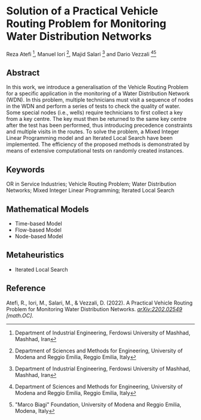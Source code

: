 # Solution of a Practical Vehicle Routing Problem for Monitoring Water Distribution Networks
Reza Atefi [^1], Manuel Iori [^2], Majid Salari [^1] and Dario Vezzali [^2][^3]

## Abstract
In this work, we introduce a generalisation of the Vehicle Routing Problem for a specific application in the monitoring of a Water Distribution Network (WDN). In this problem, multiple technicians must visit a sequence of nodes in the WDN and perform a series of tests to check the quality of water. Some special nodes (i.e., wells) require technicians to first collect a key from a key centre. The key must then be returned to the same key centre after the test has been performed, thus introducing precedence constraints and multiple visits in the routes. To solve the problem, a Mixed Integer Linear Programming model and an Iterated Local Search have been implemented. The efficiency of the proposed methods is demonstrated by means of extensive computational tests on randomly created instances.

## Keywords
OR in Service Industries; Vehicle Routing Problem; Water Distribution Networks; Mixed Integer Linear Programming; Iterated Local Search

## Mathematical Models
- Time-based Model
- Flow-based Model
- Node-based Model

## Metaheuristics
- Iterated Local Search

## Reference
Atefi, R., Iori, M., Salari, M., & Vezzali, D. (2022). A Practical Vehicle Routing Problem for Monitoring Water Distribution Networks. _[arXiv:2202.02549](https://arxiv.org/abs/2202.02549) [math.OC]_.

[^1]: Department of Industrial Engineering, Ferdowsi University of Mashhad, Mashhad, Iran
[^2]: Department of Sciences and Methods for Engineering, University of Modena and Reggio Emilia, Reggio Emilia, Italy
[^3]: "Marco Biagi" Foundation, University of Modena and Reggio Emilia, Modena, Italy
